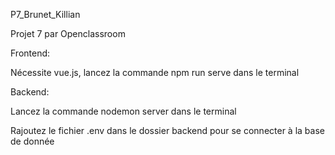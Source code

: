 P7_Brunet_Killian

Projet 7 par Openclassroom

Frontend: 

Nécessite vue.js, lancez la commande npm run serve dans le terminal

Backend:

Lancez la commande nodemon server dans le terminal

Rajoutez le fichier .env dans le dossier backend pour se connecter à la base de donnée 
